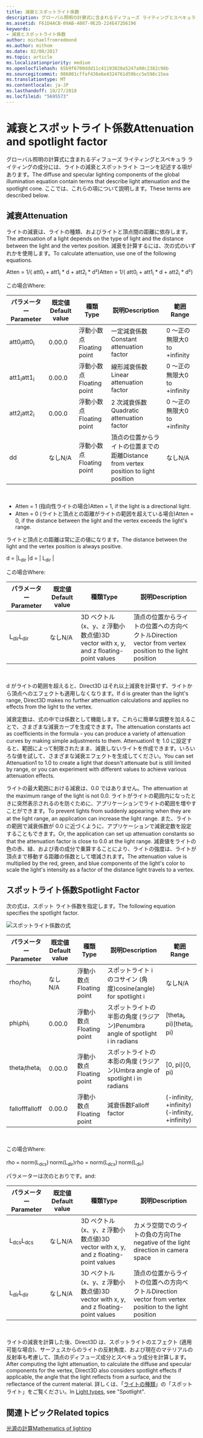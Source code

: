 ```yaml
---
title: 減衰とスポットライト係数
description: グローバル照明の計算式に含まれるディフューズ ライティングとスペキュラ ライティングの成分には、ライトの減衰とスポットライト コーンを記述する項があります。
ms.assetid: F61D4ACB-09AB-4087-9E2D-224E472D6196
keywords:
- 減衰とスポットライト係数
author: michaelfromredmond
ms.author: mithom
ms.date: 02/08/2017
ms.topic: article
ms.localizationpriority: medium
ms.openlocfilehash: 65b9f6700ddd11c41193820a5247a90c2382c98b
ms.sourcegitcommit: 086001cffaf436e6e4324761d59bcc5e598c15ea
ms.translationtype: MT
ms.contentlocale: ja-JP
ms.lasthandoff: 10/27/2018
ms.locfileid: "5695573"
---
```

# <a name="attenuation-and-spotlight-factor"></a><span data-ttu-id="9e003-104">減衰とスポットライト係数</span><span class="sxs-lookup"><span data-stu-id="9e003-104">Attenuation and spotlight factor</span></span>


<span data-ttu-id="9e003-105">グローバル照明の計算式に含まれるディフューズ ライティングとスペキュラ ライティングの成分には、ライトの減衰とスポットライト コーンを記述する項があります。</span><span class="sxs-lookup"><span data-stu-id="9e003-105">The diffuse and specular lighting components of the global illumination equation contain terms that describe light attenuation and the spotlight cone.</span></span> <span data-ttu-id="9e003-106">ここでは、これらの項について説明します。</span><span class="sxs-lookup"><span data-stu-id="9e003-106">These terms are described below.</span></span>

## <a name="span-idattenuationspanspan-idattenuationspanspan-idattenuationspanattenuation"></a><span data-ttu-id="9e003-107"><span id="Attenuation"></span><span id="attenuation"></span><span id="ATTENUATION"></span>減衰</span><span class="sxs-lookup"><span data-stu-id="9e003-107"><span id="Attenuation"></span><span id="attenuation"></span><span id="ATTENUATION"></span>Attenuation</span></span>


<span data-ttu-id="9e003-108">ライトの減衰は、ライトの種類、およびライトと頂点間の距離に依存します。</span><span class="sxs-lookup"><span data-stu-id="9e003-108">The attenuation of a light depends on the type of light and the distance between the light and the vertex position.</span></span> <span data-ttu-id="9e003-109">減衰を計算するには、次の式のいずれかを使用します。</span><span class="sxs-lookup"><span data-stu-id="9e003-109">To calculate attenuation, use one of the following equations.</span></span>

<span data-ttu-id="9e003-110">Atten = 1/( att0<sub>i</sub> + att1<sub>i</sub> \* d + att2<sub>i</sub> \* d²)</span><span class="sxs-lookup"><span data-stu-id="9e003-110">Atten = 1/( att0<sub>i</sub> + att1<sub>i</sub> \* d + att2<sub>i</sub> \* d²)</span></span>

<span data-ttu-id="9e003-111">この場合</span><span class="sxs-lookup"><span data-stu-id="9e003-111">Where:</span></span>

| <span data-ttu-id="9e003-112">パラメーター</span><span class="sxs-lookup"><span data-stu-id="9e003-112">Parameter</span></span>        | <span data-ttu-id="9e003-113">既定値</span><span class="sxs-lookup"><span data-stu-id="9e003-113">Default value</span></span> | <span data-ttu-id="9e003-114">種類</span><span class="sxs-lookup"><span data-stu-id="9e003-114">Type</span></span>           | <span data-ttu-id="9e003-115">説明</span><span class="sxs-lookup"><span data-stu-id="9e003-115">Description</span></span>                                     | <span data-ttu-id="9e003-116">範囲</span><span class="sxs-lookup"><span data-stu-id="9e003-116">Range</span></span>          |
|------------------|---------------|----------------|-------------------------------------------------|----------------|
| <span data-ttu-id="9e003-117">att0<sub>i</sub></span><span class="sxs-lookup"><span data-stu-id="9e003-117">att0<sub>i</sub></span></span> | <span data-ttu-id="9e003-118">0.0</span><span class="sxs-lookup"><span data-stu-id="9e003-118">0.0</span></span>           | <span data-ttu-id="9e003-119">浮動小数点</span><span class="sxs-lookup"><span data-stu-id="9e003-119">Floating point</span></span> | <span data-ttu-id="9e003-120">一定減衰係数</span><span class="sxs-lookup"><span data-stu-id="9e003-120">Constant attenuation factor</span></span>                     | <span data-ttu-id="9e003-121">0 ～正の無限大</span><span class="sxs-lookup"><span data-stu-id="9e003-121">0 to +infinity</span></span> |
| <span data-ttu-id="9e003-122">att1<sub>i</sub></span><span class="sxs-lookup"><span data-stu-id="9e003-122">att1<sub>i</sub></span></span> | <span data-ttu-id="9e003-123">0.0</span><span class="sxs-lookup"><span data-stu-id="9e003-123">0.0</span></span>           | <span data-ttu-id="9e003-124">浮動小数点</span><span class="sxs-lookup"><span data-stu-id="9e003-124">Floating point</span></span> | <span data-ttu-id="9e003-125">線形減衰係数</span><span class="sxs-lookup"><span data-stu-id="9e003-125">Linear attenuation factor</span></span>                       | <span data-ttu-id="9e003-126">0 ～正の無限大</span><span class="sxs-lookup"><span data-stu-id="9e003-126">0 to +infinity</span></span> |
| <span data-ttu-id="9e003-127">att2<sub>i</sub></span><span class="sxs-lookup"><span data-stu-id="9e003-127">att2<sub>i</sub></span></span> | <span data-ttu-id="9e003-128">0.0</span><span class="sxs-lookup"><span data-stu-id="9e003-128">0.0</span></span>           | <span data-ttu-id="9e003-129">浮動小数点</span><span class="sxs-lookup"><span data-stu-id="9e003-129">Floating point</span></span> | <span data-ttu-id="9e003-130">2 次減衰係数</span><span class="sxs-lookup"><span data-stu-id="9e003-130">Quadratic attenuation factor</span></span>                    | <span data-ttu-id="9e003-131">0 ～正の無限大</span><span class="sxs-lookup"><span data-stu-id="9e003-131">0 to +infinity</span></span> |
| <span data-ttu-id="9e003-132">d</span><span class="sxs-lookup"><span data-stu-id="9e003-132">d</span></span>                | <span data-ttu-id="9e003-133">なし</span><span class="sxs-lookup"><span data-stu-id="9e003-133">N/A</span></span>           | <span data-ttu-id="9e003-134">浮動小数点</span><span class="sxs-lookup"><span data-stu-id="9e003-134">Floating point</span></span> | <span data-ttu-id="9e003-135">頂点の位置からライトの位置までの距離</span><span class="sxs-lookup"><span data-stu-id="9e003-135">Distance from vertex position to light position</span></span> | <span data-ttu-id="9e003-136">なし</span><span class="sxs-lookup"><span data-stu-id="9e003-136">N/A</span></span>            |

 

-   <span data-ttu-id="9e003-137">Atten = 1 (指向性ライトの場合)</span><span class="sxs-lookup"><span data-stu-id="9e003-137">Atten = 1, if the light is a directional light.</span></span>
-   <span data-ttu-id="9e003-138">Atten = 0 (ライトと頂点との距離がライトの範囲を超えている場合)</span><span class="sxs-lookup"><span data-stu-id="9e003-138">Atten = 0, if the distance between the light and the vertex exceeds the light's range.</span></span>

<span data-ttu-id="9e003-139">ライトと頂点との距離は常に正の値になります。</span><span class="sxs-lookup"><span data-stu-id="9e003-139">The distance between the light and the vertex position is always positive.</span></span>

<span data-ttu-id="9e003-140">d = |L<sub>dir</sub> |</span><span class="sxs-lookup"><span data-stu-id="9e003-140">d = | L<sub>dir</sub> |</span></span>

<span data-ttu-id="9e003-141">この場合</span><span class="sxs-lookup"><span data-stu-id="9e003-141">Where:</span></span>

| <span data-ttu-id="9e003-142">パラメーター</span><span class="sxs-lookup"><span data-stu-id="9e003-142">Parameter</span></span>       | <span data-ttu-id="9e003-143">既定値</span><span class="sxs-lookup"><span data-stu-id="9e003-143">Default value</span></span> | <span data-ttu-id="9e003-144">種類</span><span class="sxs-lookup"><span data-stu-id="9e003-144">Type</span></span>                                             | <span data-ttu-id="9e003-145">説明</span><span class="sxs-lookup"><span data-stu-id="9e003-145">Description</span></span>                                                 |
|-----------------|---------------|--------------------------------------------------|-------------------------------------------------------------|
| <span data-ttu-id="9e003-146">L<sub>dir</sub></span><span class="sxs-lookup"><span data-stu-id="9e003-146">L<sub>dir</sub></span></span> | <span data-ttu-id="9e003-147">なし</span><span class="sxs-lookup"><span data-stu-id="9e003-147">N/A</span></span>           | <span data-ttu-id="9e003-148">3D ベクトル (x、y、z 浮動小数点値)</span><span class="sxs-lookup"><span data-stu-id="9e003-148">3D vector with x, y, and z floating-point values</span></span> | <span data-ttu-id="9e003-149">頂点の位置からライトの位置への方向ベクトル</span><span class="sxs-lookup"><span data-stu-id="9e003-149">Direction vector from vertex position to the light position</span></span> |

 

<span data-ttu-id="9e003-150">d がライトの範囲を超えると、Direct3D はそれ以上減衰を計算せず、ライトから頂点へのエフェクトも適用しなくなります。</span><span class="sxs-lookup"><span data-stu-id="9e003-150">If d is greater than the light's range, Direct3D makes no further attenuation calculations and applies no effects from the light to the vertex.</span></span>

<span data-ttu-id="9e003-151">減衰定数は、式の中では係数として機能します。これらに簡単な調整を加えることで、さまざまな減衰カーブを生成できます。</span><span class="sxs-lookup"><span data-stu-id="9e003-151">The attenuation constants act as coefficients in the formula - you can produce a variety of attenuation curves by making simple adjustments to them.</span></span> <span data-ttu-id="9e003-152">Attenuation1 を 1.0 に設定すると、範囲によって制限されたまま、減衰しないライトを作成できます。いろいろな値を試して、さまざまな減衰エフェクトを生成してください。</span><span class="sxs-lookup"><span data-stu-id="9e003-152">You can set Attenuation1 to 1.0 to create a light that doesn't attenuate but is still limited by range, or you can experiment with different values to achieve various attenuation effects.</span></span>

<span data-ttu-id="9e003-153">ライトの最大範囲における減衰は、0.0 ではありません。</span><span class="sxs-lookup"><span data-stu-id="9e003-153">The attenuation at the maximum range of the light is not 0.0.</span></span> <span data-ttu-id="9e003-154">ライトがライトの範囲内になったときに突然表示されるのを防ぐために、アプリケーションでライトの範囲を増やすことができます。</span><span class="sxs-lookup"><span data-stu-id="9e003-154">To prevent lights from suddenly appearing when they are at the light range, an application can increase the light range.</span></span> <span data-ttu-id="9e003-155">また、ライトの範囲で減衰係数が 0.0 に近づくように、アプリケーションで減衰定数を設定することもできます。</span><span class="sxs-lookup"><span data-stu-id="9e003-155">Or, the application can set up attenuation constants so that the attenuation factor is close to 0.0 at the light range.</span></span> <span data-ttu-id="9e003-156">減衰値をライトの色の赤、緑、および青の成分で乗算することにより、ライトの強度は、ライトが頂点まで移動する距離の係数として増減されます。</span><span class="sxs-lookup"><span data-stu-id="9e003-156">The attenuation value is multiplied by the red, green, and blue components of the light's color to scale the light's intensity as a factor of the distance light travels to a vertex.</span></span>

## <a name="span-idspotlight-factorspanspan-idspotlight-factorspanspan-idspotlight-factorspanspotlight-factor"></a><span data-ttu-id="9e003-157"><span id="Spotlight-Factor"></span><span id="spotlight-factor"></span><span id="SPOTLIGHT-FACTOR"></span>スポットライト係数</span><span class="sxs-lookup"><span data-stu-id="9e003-157"><span id="Spotlight-Factor"></span><span id="spotlight-factor"></span><span id="SPOTLIGHT-FACTOR"></span>Spotlight Factor</span></span>


<span data-ttu-id="9e003-158">次の式は、スポット ライト係数を指定します。</span><span class="sxs-lookup"><span data-stu-id="9e003-158">The following equation specifies the spotlight factor.</span></span>

![スポットライト係数の式](images/dx8light9.png)

| <span data-ttu-id="9e003-160">パラメーター</span><span class="sxs-lookup"><span data-stu-id="9e003-160">Parameter</span></span>         | <span data-ttu-id="9e003-161">既定値</span><span class="sxs-lookup"><span data-stu-id="9e003-161">Default value</span></span> | <span data-ttu-id="9e003-162">種類</span><span class="sxs-lookup"><span data-stu-id="9e003-162">Type</span></span>           | <span data-ttu-id="9e003-163">説明</span><span class="sxs-lookup"><span data-stu-id="9e003-163">Description</span></span>                              | <span data-ttu-id="9e003-164">範囲</span><span class="sxs-lookup"><span data-stu-id="9e003-164">Range</span></span>                    |
|-------------------|---------------|----------------|------------------------------------------|--------------------------|
| <span data-ttu-id="9e003-165">rho<sub>i</sub></span><span class="sxs-lookup"><span data-stu-id="9e003-165">rho<sub>i</sub></span></span>   | <span data-ttu-id="9e003-166">なし</span><span class="sxs-lookup"><span data-stu-id="9e003-166">N/A</span></span>           | <span data-ttu-id="9e003-167">浮動小数点</span><span class="sxs-lookup"><span data-stu-id="9e003-167">Floating point</span></span> | <span data-ttu-id="9e003-168">スポットライト i のコサイン (角度)</span><span class="sxs-lookup"><span data-stu-id="9e003-168">cosine(angle) for spotlight i</span></span>            | <span data-ttu-id="9e003-169">なし</span><span class="sxs-lookup"><span data-stu-id="9e003-169">N/A</span></span>                      |
| <span data-ttu-id="9e003-170">phi<sub>i</sub></span><span class="sxs-lookup"><span data-stu-id="9e003-170">phi<sub>i</sub></span></span>   | <span data-ttu-id="9e003-171">0.0</span><span class="sxs-lookup"><span data-stu-id="9e003-171">0.0</span></span>           | <span data-ttu-id="9e003-172">浮動小数点</span><span class="sxs-lookup"><span data-stu-id="9e003-172">Floating point</span></span> | <span data-ttu-id="9e003-173">スポットライトの半影の角度 (ラジアン)</span><span class="sxs-lookup"><span data-stu-id="9e003-173">Penumbra angle of spotlight i in radians</span></span> | <span data-ttu-id="9e003-174">\[theta<sub>i</sub>, pi)</span><span class="sxs-lookup"><span data-stu-id="9e003-174">\[theta<sub>i</sub>, pi)</span></span> |
| <span data-ttu-id="9e003-175">theta<sub>i</sub></span><span class="sxs-lookup"><span data-stu-id="9e003-175">theta<sub>i</sub></span></span> | <span data-ttu-id="9e003-176">0.0</span><span class="sxs-lookup"><span data-stu-id="9e003-176">0.0</span></span>           | <span data-ttu-id="9e003-177">浮動小数点</span><span class="sxs-lookup"><span data-stu-id="9e003-177">Floating point</span></span> | <span data-ttu-id="9e003-178">スポットライトの本影の角度 (ラジアン)</span><span class="sxs-lookup"><span data-stu-id="9e003-178">Umbra angle of spotlight i in radians</span></span>    | <span data-ttu-id="9e003-179">\[0, pi)</span><span class="sxs-lookup"><span data-stu-id="9e003-179">\[0, pi)</span></span>                 |
| <span data-ttu-id="9e003-180">falloff</span><span class="sxs-lookup"><span data-stu-id="9e003-180">falloff</span></span>           | <span data-ttu-id="9e003-181">0.0</span><span class="sxs-lookup"><span data-stu-id="9e003-181">0.0</span></span>           | <span data-ttu-id="9e003-182">浮動小数点</span><span class="sxs-lookup"><span data-stu-id="9e003-182">Floating point</span></span> | <span data-ttu-id="9e003-183">減衰係数</span><span class="sxs-lookup"><span data-stu-id="9e003-183">Falloff factor</span></span>                           | <span data-ttu-id="9e003-184">(-infinity, +infinity)</span><span class="sxs-lookup"><span data-stu-id="9e003-184">(-infinity, +infinity)</span></span>   |

 

<span data-ttu-id="9e003-185">この場合</span><span class="sxs-lookup"><span data-stu-id="9e003-185">Where:</span></span>

<span data-ttu-id="9e003-186">rho = norm(L<sub>dcs</sub>)<sup>.</sup>norm(L<sub>dir</sub>)</span><span class="sxs-lookup"><span data-stu-id="9e003-186">rho = norm(L<sub>dcs</sub>)<sup>.</sup>norm(L<sub>dir</sub>)</span></span>

<span data-ttu-id="9e003-187">パラメーターは次のとおりです。</span><span class="sxs-lookup"><span data-stu-id="9e003-187">and:</span></span>

| <span data-ttu-id="9e003-188">パラメーター</span><span class="sxs-lookup"><span data-stu-id="9e003-188">Parameter</span></span>       | <span data-ttu-id="9e003-189">既定値</span><span class="sxs-lookup"><span data-stu-id="9e003-189">Default value</span></span> | <span data-ttu-id="9e003-190">種類</span><span class="sxs-lookup"><span data-stu-id="9e003-190">Type</span></span>                                             | <span data-ttu-id="9e003-191">説明</span><span class="sxs-lookup"><span data-stu-id="9e003-191">Description</span></span>                                                 |
|-----------------|---------------|--------------------------------------------------|-------------------------------------------------------------|
| <span data-ttu-id="9e003-192">L<sub>dcs</sub></span><span class="sxs-lookup"><span data-stu-id="9e003-192">L<sub>dcs</sub></span></span> | <span data-ttu-id="9e003-193">なし</span><span class="sxs-lookup"><span data-stu-id="9e003-193">N/A</span></span>           | <span data-ttu-id="9e003-194">3D ベクトル (x、y、z 浮動小数点値)</span><span class="sxs-lookup"><span data-stu-id="9e003-194">3D vector with x, y, and z floating-point values</span></span> | <span data-ttu-id="9e003-195">カメラ空間でのライトの負の方向</span><span class="sxs-lookup"><span data-stu-id="9e003-195">The negative of the light direction in camera space</span></span>         |
| <span data-ttu-id="9e003-196">L<sub>dir</sub></span><span class="sxs-lookup"><span data-stu-id="9e003-196">L<sub>dir</sub></span></span> | <span data-ttu-id="9e003-197">なし</span><span class="sxs-lookup"><span data-stu-id="9e003-197">N/A</span></span>           | <span data-ttu-id="9e003-198">3D ベクトル (x、y、z 浮動小数点値)</span><span class="sxs-lookup"><span data-stu-id="9e003-198">3D vector with x, y, and z floating-point values</span></span> | <span data-ttu-id="9e003-199">頂点の位置からライトの位置への方向ベクトル</span><span class="sxs-lookup"><span data-stu-id="9e003-199">Direction vector from vertex position to the light position</span></span> |

 

<span data-ttu-id="9e003-200">ライトの減衰を計算した後、Direct3D は、スポットライトのエフェクト (適用可能な場合)、サーフェスからのライトの反射角度、および現在のマテリアルの反射率も考慮して、頂点のディフューズ成分とスペキュラ成分を計算します。</span><span class="sxs-lookup"><span data-stu-id="9e003-200">After computing the light attenuation, to calculate the diffuse and specular components for the vertex, Direct3D also considers spotlight effects if applicable, the angle that the light reflects from a surface, and the reflectance of the current material.</span></span> <span data-ttu-id="9e003-201">詳しくは、「[ライトの種類](light-types.md)」の「スポットライト」をご覧ください。</span><span class="sxs-lookup"><span data-stu-id="9e003-201">In [Light types](light-types.md), see "Spotlight".</span></span>

## <a name="span-idrelated-topicsspanrelated-topics"></a><span data-ttu-id="9e003-202"><span id="related-topics"></span>関連トピック</span><span class="sxs-lookup"><span data-stu-id="9e003-202"><span id="related-topics"></span>Related topics</span></span>


[<span data-ttu-id="9e003-203">光源の計算</span><span class="sxs-lookup"><span data-stu-id="9e003-203">Mathematics of lighting</span></span>](mathematics-of-lighting.md)

 

 




